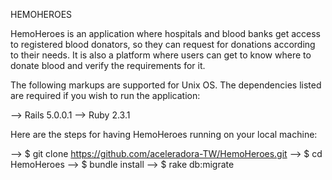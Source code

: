 HEMOHEROES

HemoHeroes is an application where hospitals and blood banks get access to registered blood donators, so they can request for donations according to their needs. It is also a platform where users can get to know where to donate blood and verify the requirements for it.


The following markups are supported for Unix OS. The dependencies listed are required if you wish to run the application:

  --> Rails 5.0.0.1
  --> Ruby 2.3.1
  

Here are the steps for having HemoHeroes running on your local machine:

  --> $ git clone https://github.com/aceleradora-TW/HemoHeroes.git
  --> $ cd HemoHeroes
  --> $ bundle install
  --> $ rake db:migrate
